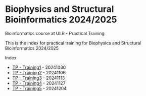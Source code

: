 # Biophysics and Structural Bioinformatics 2024/2025

Bioinformatics course at ULB - Practical Training

This is the index for practical training for Biophysics and Structural Bioinformatics 2024/2025

Index
- [TP - Training1](./Training1.md) - 20241030
- [TP - Training2](./Training2.md) - 20241106
- [TP - Training3](./Training3.md) - 20241113
- [TP - Training4](./Training4.md) - 20241127
- [TP - Training5](./Training5.md) - 20241204
